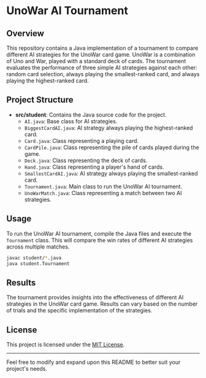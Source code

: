 # UnoWar AI Tournament

## Overview
This repository contains a Java implementation of a tournament to compare different AI strategies for the UnoWar card game. UnoWar is a combination of Uno and War, played with a standard deck of cards. The tournament evaluates the performance of three simple AI strategies against each other: random card selection, always playing the smallest-ranked card, and always playing the highest-ranked card.

## Project Structure
- **src/student**: Contains the Java source code for the project.
  - `AI.java`: Base class for AI strategies.
  - `BiggestCardAI.java`: AI strategy always playing the highest-ranked card.
  - `Card.java`: Class representing a playing card.
  - `CardPile.java`: Class representing the pile of cards played during the game.
  - `Deck.java`: Class representing the deck of cards.
  - `Hand.java`: Class representing a player's hand of cards.
  - `SmallestCardAI.java`: AI strategy always playing the smallest-ranked card.
  - `Tournament.java`: Main class to run the UnoWar AI tournament.
  - `UnoWarMatch.java`: Class representing a match between two AI strategies.

## Usage
To run the UnoWar AI tournament, compile the Java files and execute the `Tournament` class. This will compare the win rates of different AI strategies across multiple matches.

```bash
javac student/*.java
java student.Tournament
```

## Results
The tournament provides insights into the effectiveness of different AI strategies in the UnoWar card game. Results can vary based on the number of trials and the specific implementation of the strategies.

## License
This project is licensed under the [MIT License](LICENSE).

---

Feel free to modify and expand upon this README to better suit your project's needs.
